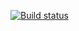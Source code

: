 [![Build status](https://ci.appveyor.com/api/projects/status/1qyudcyeaopkrc48/branch/master?svg=true)](https://ci.appveyor.com/project/Satura/aqa-2-3-2/branch/master)